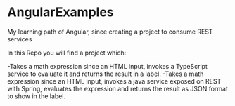 # AngularExamples
My learning path of Angular, since creating a project to consume REST services

In this Repo you will find a project which:

-Takes a math expression since an HTML input, invokes a TypeScript service to evaluate it and returns the result in a label.
-Takes a math expression since an HTML input, invokes a java service exposed on REST with Spring, evaluates the expression and returns the result as JSON format to show in the label.
